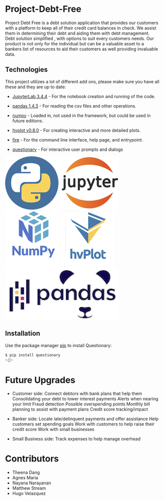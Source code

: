 # Project-Debt-Free
Project Debt Free is a debt solution application that provides our customers with a platform to keep all of
their credit card balances in check. We assist them in determining their debt and aiding them with debt management.
Debt solution simplified , with options to suit every customers needs. Our product is not only for the individual but 
can be a valuable asset to a bankers list of resources to aid their customers as well providing invaluable data.


## Technologies

This project utilizes a lot of different add ons, please make sure you have all these and they are up to date:

* [JupyterLab 3.4.4](https://jupyter.org/) - For the notebook creation and running of the code.

* [pandas 1.4.3](https://github.com/pandas-dev/pandas/blob/main/README.md) - For reading the csv files and other operations.

* [numpy](https://https://numpy.org/) - Loaded in, not used in the framework, but could be used in future editions.

* [hvplot v0.8.0](https://github.com/holoviz/hvplot#readme) - For creating interactive and more detailed plots.

* [fire](https://github.com/google/python-fire) - For the command line interface, help page, and entrypoint.

* [questionary](https://github.com/tmbo/questionary) - For interactive user prompts and dialogs

 
![Python Logo](python.png) ![JupyterLab Logo](jupyterlab.png) ![Numpy Logo](Numpy.png) 
![HV Plot Logo](hvplot.png) ![Pandas Logo](Pandas.png)

## Installation

Use the package manager [pip](https://pip.pypa.io/en/stable/) to install Questionary:
```bash
$ pip install questionary
✨🎂✨
```

# Future Upgrades
* Customer side:
   Connect debtors with bank plans that help them
   Consolidating your debt to lower interest payments
   Alerts when nearing your limit
   Fraud detection
   Possible overspending points
   Monthly bill planning to assist with payment plans
   Credit score tracking/impact

* Banker side:
   Locate late/delinquent payments and offer assistance
   Help customers set spending goals
   Work with customers to help raise their credit score
   Work with small businesses

* Small Business side:
   Track expenses to help manage overhead

# Contributors

- Theena Dang
- Agnes Maria
- Nayana Narayanan
- Matthew Stream
- Hugo Velazquez 
